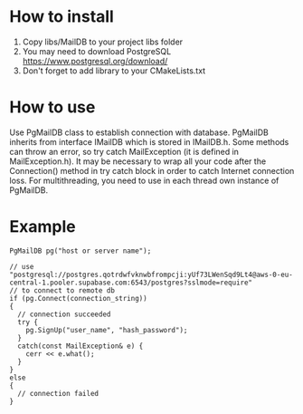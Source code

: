 # How to install
1. Copy libs/MailDB to your project libs folder
2. You may need to download PostgreSQL https://www.postgresql.org/download/
3. Don't forget to add library to your CMakeLists.txt
# How to use
Use PgMailDB class to establish connection with database. PgMailDB inherits from interface IMailDB which is stored in IMailDB.h. Some methods can throw an error, so try catch MailException (it is defined in MailException.h).  It may be necessary to wrap all your code after the Connection() method in try catch block in order to catch Internet connection loss. For multithreading, you need to use in each thread own instance of PgMailDB.
# Example
```
PgMailDB pg("host or server name");

// use "postgresql://postgres.qotrdwfvknwbfrompcji:yUf73LWenSqd9Lt4@aws-0-eu-central-1.pooler.supabase.com:6543/postgres?sslmode=require"
// to connect to remote db
if (pg.Connect(connection_string))
{
  // connection succeeded
  try {
    pg.SignUp("user_name", "hash_password");
  }
  catch(const MailException& e) {
    cerr << e.what();
  }
}
else
{
  // connection failed
}

```
